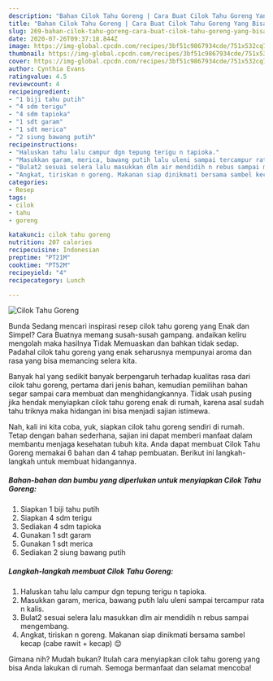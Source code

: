 ```yaml
---
description: "Bahan Cilok Tahu Goreng | Cara Buat Cilok Tahu Goreng Yang Bisa Manjain Lidah"
title: "Bahan Cilok Tahu Goreng | Cara Buat Cilok Tahu Goreng Yang Bisa Manjain Lidah"
slug: 269-bahan-cilok-tahu-goreng-cara-buat-cilok-tahu-goreng-yang-bisa-manjain-lidah
date: 2020-07-26T09:37:18.844Z
image: https://img-global.cpcdn.com/recipes/3bf51c9867934cde/751x532cq70/cilok-tahu-goreng-foto-resep-utama.jpg
thumbnail: https://img-global.cpcdn.com/recipes/3bf51c9867934cde/751x532cq70/cilok-tahu-goreng-foto-resep-utama.jpg
cover: https://img-global.cpcdn.com/recipes/3bf51c9867934cde/751x532cq70/cilok-tahu-goreng-foto-resep-utama.jpg
author: Cynthia Evans
ratingvalue: 4.5
reviewcount: 4
recipeingredient:
- "1 biji tahu putih"
- "4 sdm terigu"
- "4 sdm tapioka"
- "1 sdt garam"
- "1 sdt merica"
- "2 siung bawang putih"
recipeinstructions:
- "Haluskan tahu lalu campur dgn tepung terigu n tapioka."
- "Masukkan garam, merica, bawang putih lalu uleni sampai tercampur rata n kalis."
- "Bulat2 sesuai selera lalu masukkan dlm air mendidih n rebus sampai mengembang."
- "Angkat, tiriskan n goreng. Makanan siap dinikmati bersama sambel kecap (cabe rawit + kecap) 😊"
categories:
- Resep
tags:
- cilok
- tahu
- goreng

katakunci: cilok tahu goreng 
nutrition: 207 calories
recipecuisine: Indonesian
preptime: "PT21M"
cooktime: "PT52M"
recipeyield: "4"
recipecategory: Lunch

---
```



![Cilok Tahu Goreng](https://img-global.cpcdn.com/recipes/3bf51c9867934cde/751x532cq70/cilok-tahu-goreng-foto-resep-utama.jpg)

Bunda Sedang mencari inspirasi resep cilok tahu goreng yang Enak dan Simpel? Cara Buatnya memang susah-susah gampang. andaikan keliru mengolah maka hasilnya Tidak Memuaskan dan bahkan tidak sedap. Padahal cilok tahu goreng yang enak seharusnya mempunyai aroma dan rasa yang bisa memancing selera kita.



Banyak hal yang sedikit banyak berpengaruh terhadap kualitas rasa dari cilok tahu goreng, pertama dari jenis bahan, kemudian pemilihan bahan segar sampai cara membuat dan menghidangkannya. Tidak usah pusing jika hendak menyiapkan cilok tahu goreng enak di rumah, karena asal sudah tahu triknya maka hidangan ini bisa menjadi sajian istimewa.


Nah, kali ini kita coba, yuk, siapkan cilok tahu goreng sendiri di rumah. Tetap dengan bahan sederhana, sajian ini dapat memberi manfaat dalam membantu menjaga kesehatan tubuh kita. Anda dapat membuat Cilok Tahu Goreng memakai 6 bahan dan 4 tahap pembuatan. Berikut ini langkah-langkah untuk membuat hidangannya.

<!--inarticleads1-->

##### Bahan-bahan dan bumbu yang diperlukan untuk menyiapkan Cilok Tahu Goreng:

1. Siapkan 1 biji tahu putih
1. Siapkan 4 sdm terigu
1. Sediakan 4 sdm tapioka
1. Gunakan 1 sdt garam
1. Gunakan 1 sdt merica
1. Sediakan 2 siung bawang putih




<!--inarticleads2-->

##### Langkah-langkah membuat Cilok Tahu Goreng:

1. Haluskan tahu lalu campur dgn tepung terigu n tapioka.
1. Masukkan garam, merica, bawang putih lalu uleni sampai tercampur rata n kalis.
1. Bulat2 sesuai selera lalu masukkan dlm air mendidih n rebus sampai mengembang.
1. Angkat, tiriskan n goreng. Makanan siap dinikmati bersama sambel kecap (cabe rawit + kecap) 😊




Gimana nih? Mudah bukan? Itulah cara menyiapkan cilok tahu goreng yang bisa Anda lakukan di rumah. Semoga bermanfaat dan selamat mencoba!
